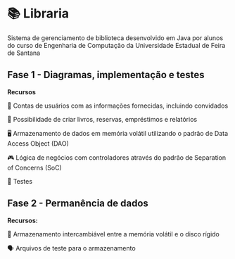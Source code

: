 # 📚 Libraria

Sistema de gerenciamento de biblioteca desenvolvido em Java por alunos do curso de Engenharia de Computação da Universidade Estadual de Feira de Santana

## Fase 1 - Diagramas, implementação e testes

<b>Recursos</b>

👤 Contas de usuários com as informações fornecidas, incluindo convidados

📕 Possibilidade de criar livros, reservas, empréstimos e relatórios

🖥️ Armazenamento de dados em memória volátil utilizando o padrão de Data Access Object (DAO)

🎮 Lógica de negócios com controladores através do padrão de Separation of Concerns (SoC)

🧪 Testes

## Fase 2 - Permanência de dados

<b>Recursos:</b>

💾 Armazenamento intercambiável entre a memória volátil e o disco rígido

🗣️ Arquivos de teste para o armazenamento


